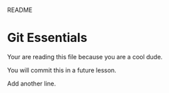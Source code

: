 README

# Git Essentials

Your are reading this file because you are a cool dude.

You will commit this in a future lesson.

Add another line.